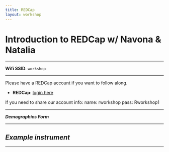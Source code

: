 ```yaml
---
title: REDCap
layout: workshop
---
```


# Introduction to REDCap w/ Navona & Natalia

--------

**Wifi SSID**: `workshop`


---------
Please have a REDCap account if you want to follow along. 

- **REDCap**: [login here](https://edc.camhx.ca/redcap/)

If you need to share our account info: 
name: rworkshop 
pass:  Rworkshop1



---------

***Demographics Form***

---------
***Example instrument***
---------



---------

